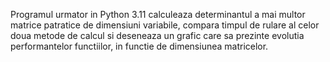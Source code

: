 Programul urmator in Python 3.11 calculeaza determinantul a mai multor matrice patratice de dimensiuni variabile, compara timpul de rulare al celor doua metode de calcul si deseneaza un grafic care sa prezinte evolutia performantelor functiilor, in functie de dimensiunea matricelor.
